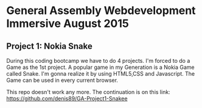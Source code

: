 # General Assembly Webdevelopment Immersive August 2015
## Project 1: Nokia Snake

During this coding bootcamp we have to do 4 projects. I'm forced to do a Game as the 1st project. A popular game in my 
Generation is a Nokia Game called Snake. I'm gonna realize it by using HTML5,CSS and Javascript. 
The Game can be used in every current browser.

This repo doesn't work any more.
The continuation is on this link: https://github.com/denis89/GA-Project1-Snakee








